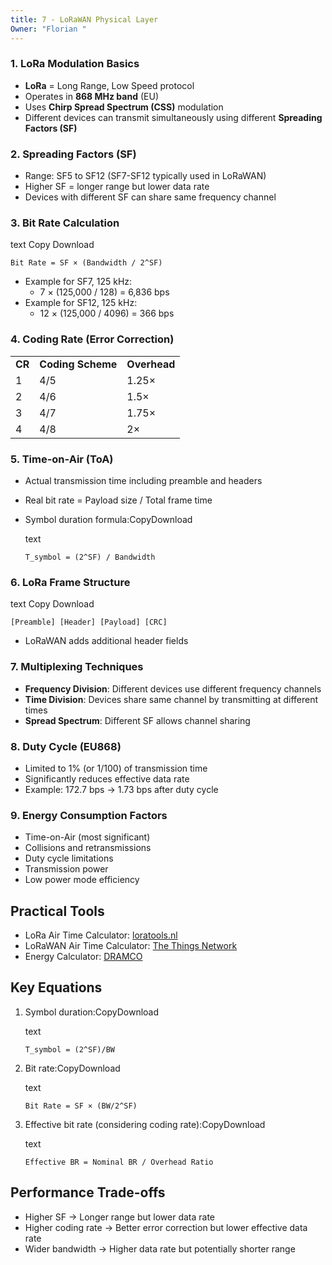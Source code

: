 ```yaml
---
title: 7 - LoRaWAN Physical Layer
Owner: "Florian "
---
```

### **1. LoRa Modulation Basics**
- **LoRa** = Long Range, Low Speed protocol
- Operates in **868 MHz band** (EU)
- Uses **Chirp Spread Spectrum (CSS)** modulation
- Different devices can transmit simultaneously using different **Spreading Factors (SF)**
### **2. Spreading Factors (SF)**
- Range: SF5 to SF12 (SF7-SF12 typically used in LoRaWAN)
- Higher SF = longer range but lower data rate
- Devices with different SF can share same frequency channel
### **3. Bit Rate Calculation**
text
Copy
Download
```Plain
Bit Rate = SF × (Bandwidth / 2^SF)
```
- Example for SF7, 125 kHz:
    - 7 × (125,000 / 128) = 6,836 bps
- Example for SF12, 125 kHz:
    - 12 × (125,000 / 4096) = 366 bps
### **4. Coding Rate (Error Correction)**
|   |   |   |
|---|---|---|
|**CR**|**Coding Scheme**|**Overhead**|
|1|4/5|1.25×|
|2|4/6|1.5×|
|3|4/7|1.75×|
|4|4/8|2×|
### **5. Time-on-Air (ToA)**
- Actual transmission time including preamble and headers
- Real bit rate = Payload size / Total frame time
- Symbol duration formula:CopyDownload
    
    text
    
    ```Plain
    T_symbol = (2^SF) / Bandwidth
    ```
    
### **6. LoRa Frame Structure**
text
Copy
Download
```Plain
[Preamble] [Header] [Payload] [CRC]
```
- LoRaWAN adds additional header fields
### **7. Multiplexing Techniques**
- **Frequency Division**: Different devices use different frequency channels
- **Time Division**: Devices share same channel by transmitting at different times
- **Spread Spectrum**: Different SF allows channel sharing
### **8. Duty Cycle (EU868)**
- Limited to 1% (or 1/100) of transmission time
- Significantly reduces effective data rate
- Example: 172.7 bps → 1.73 bps after duty cycle
### **9. Energy Consumption Factors**
- Time-on-Air (most significant)
- Collisions and retransmissions
- Duty cycle limitations
- Transmission power
- Low power mode efficiency
## **Practical Tools**
- LoRa Air Time Calculator: [loratools.nl](https://loratools.nl/#/airtime)
- LoRaWAN Air Time Calculator: [The Things Network](https://www.thethingsnetwork.org/airtime-calculator)
- Energy Calculator: [DRAMCO](https://dramco.be/tools/lora-calculator/)
## **Key Equations**
1. Symbol duration:CopyDownload
    
    text
    
    ```Plain
    T_symbol = (2^SF)/BW
    ```
    
2. Bit rate:CopyDownload
    
    text
    
    ```Plain
    Bit Rate = SF × (BW/2^SF)
    ```
    
3. Effective bit rate (considering coding rate):CopyDownload
    
    text
    
    ```Plain
    Effective BR = Nominal BR / Overhead Ratio
    ```
    
## **Performance Trade-offs**
- Higher SF → Longer range but lower data rate
- Higher coding rate → Better error correction but lower effective data rate
- Wider bandwidth → Higher data rate but potentially shorter range